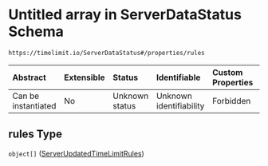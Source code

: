 # Untitled array in ServerDataStatus Schema

```txt
https://timelimit.io/ServerDataStatus#/properties/rules
```

| Abstract            | Extensible | Status         | Identifiable            | Custom Properties | Additional Properties | Access Restrictions | Defined In                                                                            |
| :------------------ | :--------- | :------------- | :---------------------- | :---------------- | :-------------------- | :------------------ | :------------------------------------------------------------------------------------ |
| Can be instantiated | No         | Unknown status | Unknown identifiability | Forbidden         | Allowed               | none                | [ServerDataStatus.schema.json\*](ServerDataStatus.schema.json "open original schema") |

## rules Type

`object[]` ([ServerUpdatedTimeLimitRules](serverdatastatus-definitions-serverupdatedtimelimitrules.md))
